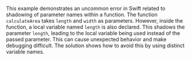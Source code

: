 This example demonstrates an uncommon error in Swift related to shadowing of parameter names within a function. The function `calculateArea` takes `length` and `width` as parameters. However, inside the function, a local variable named `length` is also declared. This shadows the parameter `length`, leading to the local variable being used instead of the passed parameter. This can cause unexpected behavior and make debugging difficult. The solution shows how to avoid this by using distinct variable names.